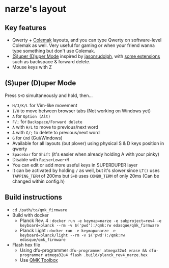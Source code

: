 # narze's layout

## Key features
- Qwerty + [Colemak](https://colemak.com) layouts, and you can type Qwerty on software-level Colemak as well. Very useful for gaming or when your friend wanna type something but don't use Colemak.
- [(S)uper (D)uper Mode](https://github.com/jasonrudolph/keyboard#super-duper-mode) inspired by [jasonrudolph](https://github.com/jasonrudolph), with [some extensions](https://gist.github.com/narze/861e2167784842d38771) such as backspace & forward delete.
- Mouse keys with Z

## (S)uper (D)uper Mode
Press `S+D` simultaneously and hold, then...
- `H/J/K/L` for Vim-like movement
- `I/O` to move between browser tabs (Not working on Windows yet)
- `A` for `Option (Alt)`
- `F/;` for `Backspace/Forward delete`
- `A` with `H/L` to move to previous/next word
- `A` with `G/;` to delete to previous/next word
- `G` for `Cmd` (Gui/Windows)
- Available for all layouts (but plover) using physical S & D keys position in qwerty
- `Spacebar` for `Shift` (it's easier when already holding A with your pinky)
- Disable with `Raise+Lower+M`
- You can edit or add more useful keys in SUPERDUPER layer
- It can be activated by holding `/` as well, but it's slower since `LT()` uses `TAPPING_TERM` of 200ms but `S+D` uses `COMBO_TERM` of only 20ms (Can be changed within config.h)

## Build instructions
- `cd /path/to/qmk_firmware`
- Build with docker
  - Planck Rev. 4 : `docker run -e keymap=narze -e subproject=rev4 -e keyboard=planck --rm -v $('pwd'):/qmk:rw edasque/qmk_firmware`
  - Planck Light : `docker run -e keymap=narze -e keyboard=planck/light --rm -v $('pwd'):/qmk:rw edasque/qmk_firmware`
- Flash hex file
  - Using dfu-programmer `dfu-programmer atmega32u4 erase && dfu-programmer atmega32u4 flash .build/planck_rev4_narze.hex`
  - Use [QMK Toolbox](https://github.com/qmk/qmk_toolbox/releases)
